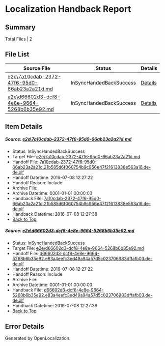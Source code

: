 # <a name='report-top'></a> Localization Handback Report

## Summary
 Total Files | 2

## File List
 Source File | Status | Details 
 ----------- | ------ | ------- 
 [e2e\7a10cdab-2372-47f6-95d0-66ab23a2a21d.md](https://github.com/OpenLocalizationTestOrg/oltest/blob/eb8ac39ffb4b54cb1b2eb9020bdab3e6ded378e9/e2e/7a10cdab-2372-47f6-95d0-66ab23a2a21d.md) | InSyncHandedBackSuccess | [Details](#d5c485de76355fe92f75b75ea0aa41e65e78fbaf3)
 [e2e\d66602d3-dcf8-4e8e-9664-5268b6b35e92.md](https://github.com/OpenLocalizationTestOrg/oltest/blob/eb8ac39ffb4b54cb1b2eb9020bdab3e6ded378e9/e2e/d66602d3-dcf8-4e8e-9664-5268b6b35e92.md) | InSyncHandedBackSuccess | [Details](#562fabf1f835fe8e45064c661ddd14adbfa6c01e4)

## Item Details
##### <a name='d5c485de76355fe92f75b75ea0aa41e65e78fbaf3'></a> Source: [e2e\7a10cdab-2372-47f6-95d0-66ab23a2a21d.md](https://github.com/OpenLocalizationTestOrg/oltest/blob/eb8ac39ffb4b54cb1b2eb9020bdab3e6ded378e9/e2e/7a10cdab-2372-47f6-95d0-66ab23a2a21d.md)
* Status: InSyncHandedBackSuccess
* Target File: [e2e\7a10cdab-2372-47f6-95d0-66ab23a2a21d.md](https://github.com/OpenLocalizationTestOrg/oltest-dede-fly/blob/9ab988915dd2aaf519b902eda0f829e5045029cf/e2e/7a10cdab-2372-47f6-95d0-66ab23a2a21d.md)
* Handoff File: [7a10cdab-2372-47f6-95d0-66ab23a2a21d.21b585d6f060754b9c956e47f21613838e563a16.de-de.xlf](https://github.com/OpenLocalizationTestOrg/olhandoff-e2e/blob/e4c381cbf0dfe96d274f064cd5dec3f87cf4a9c7/ol-handoff/OpenLocalizationTestOrg/oltest-dede-fly/ci/ht/7a10cdab-2372-47f6-95d0-66ab23a2a21d.21b585d6f060754b9c956e47f21613838e563a16.de-de.xlf)
* Handoff Datetime: 2016-07-08 12:27:22
* Handoff Reason: Include
* Archive File: 
* Archive Datetime: 0001-01-01 00:00:00
* Handback File: [7a10cdab-2372-47f6-95d0-66ab23a2a21d.21b585d6f060754b9c956e47f21613838e563a16.de-de.xlf](https://github.com/OpenLocalizationTestOrg/olhandback-e2e/blob/efc148e8db0f40a4c13d28c0071455ea82f55c30/ol-handback/OpenLocalizationTestOrg/oltest-dede-fly/ci/ht/7a10cdab-2372-47f6-95d0-66ab23a2a21d.21b585d6f060754b9c956e47f21613838e563a16.de-de.xlf)
* Handback Datetime: 2016-07-08 12:27:38
* [Back to Top](#report-top)

##### <a name='562fabf1f835fe8e45064c661ddd14adbfa6c01e4'></a> Source: [e2e\d66602d3-dcf8-4e8e-9664-5268b6b35e92.md](https://github.com/OpenLocalizationTestOrg/oltest/blob/eb8ac39ffb4b54cb1b2eb9020bdab3e6ded378e9/e2e/d66602d3-dcf8-4e8e-9664-5268b6b35e92.md)
* Status: InSyncHandedBackSuccess
* Target File: [e2e\d66602d3-dcf8-4e8e-9664-5268b6b35e92.md](https://github.com/OpenLocalizationTestOrg/oltest-dede-fly/blob/9ab988915dd2aaf519b902eda0f829e5045029cf/e2e/d66602d3-dcf8-4e8e-9664-5268b6b35e92.md)
* Handoff File: [d66602d3-dcf8-4e8e-9664-5268b6b35e92.e83a4eefc3ed49a94a57d5c023706983dffafb03.de-de.xlf](https://github.com/OpenLocalizationTestOrg/olhandoff-e2e/blob/e4c381cbf0dfe96d274f064cd5dec3f87cf4a9c7/ol-handoff/OpenLocalizationTestOrg/oltest-dede-fly/ci/ht/d66602d3-dcf8-4e8e-9664-5268b6b35e92.e83a4eefc3ed49a94a57d5c023706983dffafb03.de-de.xlf)
* Handoff Datetime: 2016-07-08 12:27:22
* Handoff Reason: Include
* Archive File: 
* Archive Datetime: 0001-01-01 00:00:00
* Handback File: [d66602d3-dcf8-4e8e-9664-5268b6b35e92.e83a4eefc3ed49a94a57d5c023706983dffafb03.de-de.xlf](https://github.com/OpenLocalizationTestOrg/olhandback-e2e/blob/efc148e8db0f40a4c13d28c0071455ea82f55c30/ol-handback/OpenLocalizationTestOrg/oltest-dede-fly/ci/ht/d66602d3-dcf8-4e8e-9664-5268b6b35e92.e83a4eefc3ed49a94a57d5c023706983dffafb03.de-de.xlf)
* Handback Datetime: 2016-07-08 12:27:38
* [Back to Top](#report-top)


## Error Details

Generated by OpenLocalization.
